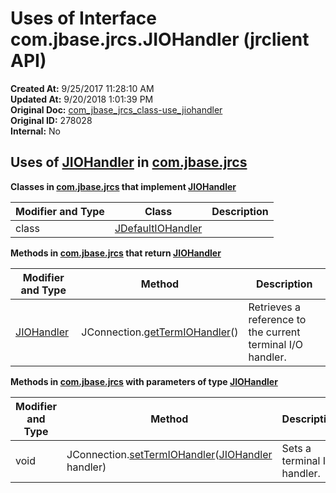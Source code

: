 # Uses of Interface com.jbase.jrcs.JIOHandler (jrclient   API)

**Created At:** 9/25/2017 11:28:10 AM  
**Updated At:** 9/20/2018 1:01:39 PM  
**Original Doc:** [com_jbase_jrcs_class-use_jiohandler](https://docs.jbase.com/39245-class-use/com_jbase_jrcs_class-use_jiohandler)  
**Original ID:** 278028  
**Internal:** No  

## Uses of [JIOHandler](./../../jiohandler-%28jrclient-api%29 "interface in com.jbase.jrcs") in [com.jbase.jrcs](./../../com.jbase.jrcs-%28jrclient---api%29)

**Classes in [com.jbase.jrcs](./../../com.jbase.jrcs-%28jrclient---api%29) that implement [JIOHandler](./../../jiohandler-%28jrclient-api%29 "interface in com.jbase.jrcs")**

| Modifier and Type | Class | Description |
| --- | --- | --- |
| class | [JDefaultIOHandler](./../../jdefaultiohandler-%28jrclient---api%29 "class in com.jbase.jrcs") | | ``Default i**mplementation of jRCS I/O handler.** | |

**Methods in [com.jbase.jrcs](./../../com.jbase.jrcs-%28jrclient---api%29) that return [JIOHandler](./../../jiohandler-%28jrclient-api%29 "interface in com.jbase.jrcs")**

| Modifier and Type | Method | Description |
| --- | --- | --- |
| [JIOHandler](./../../jiohandler-%28jrclient-api%29 "interface in com.jbase.jrcs") | JConnection.[getTermIOHandler](./../../jconnection-%28jrclient-api%29#getTermIOHandler-)() | Retrieves a reference to the current terminal I/O handler. |

**Methods in [com.jbase.jrcs](./../../com.jbase.jrcs-%28jrclient---api%29) with parameters of type [JIOHandler](./../../jiohandler-%28jrclient-api%29 "interface in com.jbase.jrcs")**

| Modifier and Type | Method | Description |
| --- | --- | --- |
| void | JConnection.[setTermIOHandler](./../../jconnection-%28jrclient-api%29#setTermIOHandler-com.jbase.jrcs)([JIOHandler](./../../jiohandler-%28jrclient-api%29 "interface in com.jbase.jrcs") handler) | Sets a terminal I/O handler. |
